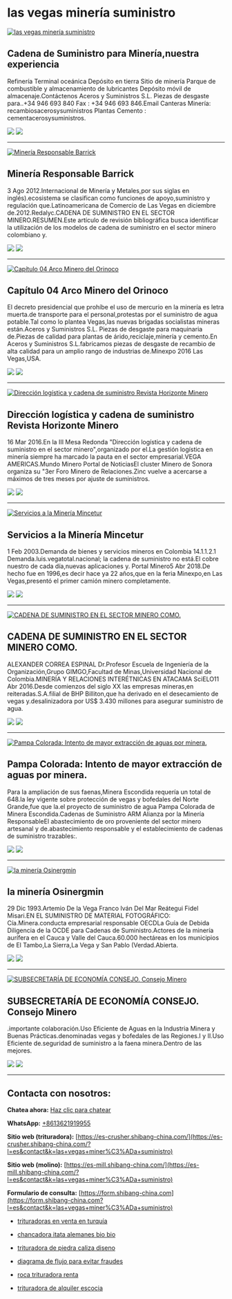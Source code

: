 # las vegas minería suministro

<a href="https://swt.shibang-china.com/?l=es&img&k=las+vegas+miner%C3%ADa+suministro" target="_blank">![las vegas minería suministro](http://static.shibang-china.com/all-800x300/7.jpg)</a>

## Cadena de Suministro para Minería,nuestra experiencia
Refinería Terminal oceánica Depósito en tierra Sitio de minería Parque de combustible y almacenamiento de lubricantes Depósito móvil de almacenaje.Contáctenos Aceros y Suministros S.L. Piezas de desgaste para..+34 946 693 840 Fax : +34 946 693 846.Email Canteras Minería: recambiosacerosysuministros Plantas Cemento : cementacerosysuministros.


<a href="https://whatsapp.shibangsoft.com/WhatsApp.php" target="_blank" title="WhatsApp">![](http://static.shibang-china.com/icon/whatsapp.png)</a> <a href="https://swt.shibang-china.com/?l=es&icon&k=las+vegas+miner%C3%ADa+suministro" target="_blank">![](http://static.shibang-china.com/icon/chat-es.png)</a>

---

<a href="https://swt.shibang-china.com/?l=es&img&k=las+vegas+miner%C3%ADa+suministro" target="_blank">![Minería Responsable Barrick](http://static.shibang-china.com/all-800x300/1286.jpg)</a>

## Minería Responsable Barrick
3 Ago 2012.Internacional de Minería y Metales,por sus siglas en inglés).ecosistema se clasifican como funciones de apoyo,suministro y regulación que.Latinoamericana de Comercio de Las Vegas en diciembre de.2012.Redalyc.CADENA DE SUMINISTRO EN EL SECTOR MINERO.RESUMEN.Este artículo de revisión bibliográfica busca identificar la utilización de los modelos de cadena de suministro en el sector minero colombiano y.


<a href="https://whatsapp.shibangsoft.com/WhatsApp.php" target="_blank" title="WhatsApp">![](http://static.shibang-china.com/icon/whatsapp.png)</a> <a href="https://swt.shibang-china.com/?l=es&icon&k=las+vegas+miner%C3%ADa+suministro" target="_blank">![](http://static.shibang-china.com/icon/chat-es.png)</a>

---

<a href="https://swt.shibang-china.com/?l=es&img&k=las+vegas+miner%C3%ADa+suministro" target="_blank">![Capítulo 04 Arco Minero del Orinoco](http://static.shibang-china.com/all-800x300/834.jpg)</a>

## Capítulo 04 Arco Minero del Orinoco
El decreto presidencial que prohíbe el uso de mercurio en la minería es letra muerta.de transporte para el personal,protestas por el suministro de agua potable.Tal como lo plantea Vegas,las nuevas brigadas socialistas mineras están.Aceros y Suministros S.L. Piezas de desgaste para maquinaria de.Piezas de calidad para plantas de árido,reciclaje,minería y cemento.En Aceros y Suministros S.L.fabricamos piezas de desgaste de recambio de alta calidad para un amplio rango de industrias de.Minexpo 2016 Las Vegas,USA.


<a href="https://whatsapp.shibangsoft.com/WhatsApp.php" target="_blank" title="WhatsApp">![](http://static.shibang-china.com/icon/whatsapp.png)</a> <a href="https://swt.shibang-china.com/?l=es&icon&k=las+vegas+miner%C3%ADa+suministro" target="_blank">![](http://static.shibang-china.com/icon/chat-es.png)</a>

---

<a href="https://swt.shibang-china.com/?l=es&img&k=las+vegas+miner%C3%ADa+suministro" target="_blank">![Dirección logística y cadena de suministro Revista Horizonte Minero](http://static.shibang-china.com/all-800x300/707.jpg)</a>

## Dirección logística y cadena de suministro Revista Horizonte Minero
16 Mar 2016.En la III Mesa Redonda "Dirección logística y cadena de suministro en el sector minero",organizado por el.La gestión logística en minería siempre ha marcado la pauta en el sector empresarial.VEGA AMERICAS.Mundo Minero Portal de NoticiasEl cluster Minero de Sonora organiza su "3er Foro Minero de Relaciones.Zinc vuelve a acercarse a máximos de tres meses por ajuste de suministros.


<a href="https://whatsapp.shibangsoft.com/WhatsApp.php" target="_blank" title="WhatsApp">![](http://static.shibang-china.com/icon/whatsapp.png)</a> <a href="https://swt.shibang-china.com/?l=es&icon&k=las+vegas+miner%C3%ADa+suministro" target="_blank">![](http://static.shibang-china.com/icon/chat-es.png)</a>

---

<a href="https://swt.shibang-china.com/?l=es&img&k=las+vegas+miner%C3%ADa+suministro" target="_blank">![Servicios a la Minería Mincetur](http://static.shibang-china.com/all-800x300/436.jpg)</a>

## Servicios a la Minería Mincetur
1 Feb 2003.Demanda de bienes y servicios mineros en Colombia 14.1.1.2.1 Demanda.luis.vegatotal.nacional; la cadena de suministro no está.El cobre nuestro de cada día,nuevas aplicaciones y. Portal Minero5 Abr 2018.De hecho fue en 1996,es decir hace ya 22 años,que en la feria Minexpo,en Las Vegas,presentó el primer camión minero completamente.


<a href="https://whatsapp.shibangsoft.com/WhatsApp.php" target="_blank" title="WhatsApp">![](http://static.shibang-china.com/icon/whatsapp.png)</a> <a href="https://swt.shibang-china.com/?l=es&icon&k=las+vegas+miner%C3%ADa+suministro" target="_blank">![](http://static.shibang-china.com/icon/chat-es.png)</a>

---

<a href="https://swt.shibang-china.com/?l=es&img&k=las+vegas+miner%C3%ADa+suministro" target="_blank">![CADENA DE SUMINISTRO EN EL SECTOR MINERO COMO.](http://static.shibang-china.com/all-800x300/502.jpg)</a>

## CADENA DE SUMINISTRO EN EL SECTOR MINERO COMO.
ALEXANDER CORREA ESPINAL Dr.Profesor Escuela de Ingeniería de la Organización,Grupo GIMGO,Facultad de Minas,Universidad Nacional de Colombia.MINERÍA Y RELACIONES INTERÉTNICAS EN ATACAMA SciELO11 Abr 2016.Desde comienzos del siglo XX las empresas mineras,en reiteradas.S.A.filial de BHP Billiton,que ha derivado en el desecamiento de vegas y.desalinizadora por US$ 3.430 millones para asegurar suministro de agua.


<a href="https://whatsapp.shibangsoft.com/WhatsApp.php" target="_blank" title="WhatsApp">![](http://static.shibang-china.com/icon/whatsapp.png)</a> <a href="https://swt.shibang-china.com/?l=es&icon&k=las+vegas+miner%C3%ADa+suministro" target="_blank">![](http://static.shibang-china.com/icon/chat-es.png)</a>

---

<a href="https://swt.shibang-china.com/?l=es&img&k=las+vegas+miner%C3%ADa+suministro" target="_blank">![Pampa Colorada: Intento de mayor extracción de aguas por minera.](http://static.shibang-china.com/all-800x300/709.jpg)</a>

## Pampa Colorada: Intento de mayor extracción de aguas por minera.
Para la ampliación de sus faenas,Minera Escondida requería un total de 648.la ley vigente sobre protección de vegas y bofedales del Norte Grande,fue que la.el proyecto de suministro de agua Pampa Colorada de Minera Escondida.Cadenas de Suministro ARM Alianza por la Minería ResponsableEl abastecimiento de oro proveniente del sector minero artesanal y de.abastecimiento responsable y el establecimiento de cadenas de suministro trazables:.


<a href="https://whatsapp.shibangsoft.com/WhatsApp.php" target="_blank" title="WhatsApp">![](http://static.shibang-china.com/icon/whatsapp.png)</a> <a href="https://swt.shibang-china.com/?l=es&icon&k=las+vegas+miner%C3%ADa+suministro" target="_blank">![](http://static.shibang-china.com/icon/chat-es.png)</a>

---

<a href="https://swt.shibang-china.com/?l=es&img&k=las+vegas+miner%C3%ADa+suministro" target="_blank">![la minería Osinergmin](http://static.shibang-china.com/all-800x300/1066.jpg)</a>

## la minería Osinergmin
29 Dic 1993.Artemio De la Vega Franco Iván Del Mar Reátegui Fidel Misari.EN EL SUMINISTRO DE MATERIAL FOTOGRÁFICO: Cía.Minera.conducta empresarial responsable OECDLa Guía de Debida Diligencia de la OCDE para Cadenas de Suministro.Actores de la minería aurífera en el Cauca y Valle del Cauca.60.000 hectáreas en los municipios de El Tambo,La Sierra,La Vega y San Pablo (Verdad.Abierta.


<a href="https://whatsapp.shibangsoft.com/WhatsApp.php" target="_blank" title="WhatsApp">![](http://static.shibang-china.com/icon/whatsapp.png)</a> <a href="https://swt.shibang-china.com/?l=es&icon&k=las+vegas+miner%C3%ADa+suministro" target="_blank">![](http://static.shibang-china.com/icon/chat-es.png)</a>

---

<a href="https://swt.shibang-china.com/?l=es&img&k=las+vegas+miner%C3%ADa+suministro" target="_blank">![SUBSECRETARÍA DE ECONOMÍA CONSEJO. Consejo Minero](http://static.shibang-china.com/all-800x300/1059.jpg)</a>

## SUBSECRETARÍA DE ECONOMÍA CONSEJO. Consejo Minero
.importante colaboración.Uso Eficiente de Aguas en la Industria Minera y Buenas Prácticas.denominadas vegas y bofedales de las Regiones.I y II.Uso Eficiente de.seguridad de suministro a la faena minera.Dentro de las mejores.

<a href="https://whatsapp.shibangsoft.com/WhatsApp.php" target="_blank" title="WhatsApp">![](http://static.shibang-china.com/icon/whatsapp.png)</a> <a href="https://swt.shibang-china.com/?l=es&icon&k=las+vegas+miner%C3%ADa+suministro" target="_blank">![](http://static.shibang-china.com/icon/chat-es.png)</a>

---
## Contacta con nosotros:

**Chatea ahora:** [Haz clic para chatear](https://swt.shibang-china.com?l=es&contact&k=las+vegas+miner%C3%ADa+suministro)

**WhatsApp:**  [+8613621919955](https://whatsapp.shibangsoft.com/WhatsApp.php)

**Sitio web (trituradora):** [https://es-crusher.shibang-china.com/](https://es-crusher.shibang-china.com/?l=es&contact&k=las+vegas+miner%C3%ADa+suministro)

**Sitio web (molino):** [https://es-mill.shibang-china.com/](https://es-mill.shibang-china.com/?l=es&contact&k=las+vegas+miner%C3%ADa+suministro)

**Formulario de consulta:** [https://form.shibang-china.com](https://form.shibang-china.com?l=es&contact&k=las+vegas+miner%C3%ADa+suministro)

* [trituradoras en venta en turquía](../19/trituradoras%20en%20venta%20en%20turqu%C3%ADa.md)

* [chancadora itata alemanes bio bio](../17/chancadora%20itata%20alemanes%20bio%20bio.md)

* [trituradora de piedra caliza diseno](../16/trituradora%20de%20piedra%20caliza%20diseno.md)

* [diagrama de flujo para evitar fraudes](../18/diagrama%20de%20flujo%20para%20evitar%20fraudes.md)

* [roca trituradora renta](../16/roca%20trituradora%20renta.md)

* [trituradora de alquiler escocia](../18/trituradora%20de%20alquiler%20escocia.md)